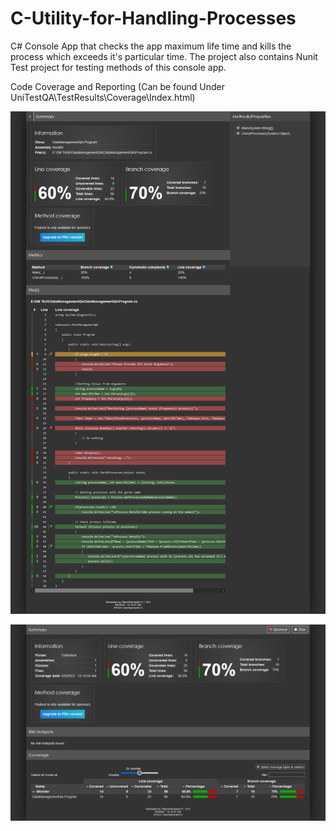 # C-Utility-for-Handling-Processes
C# Console App that checks the app maximum life time and kills the process which exceeds it's particular time. The project also contains Nunit Test project for testing methods of this console app.


Code Coverage and Reporting (Can be found Under UniTestQA\TestResults\Coverage\Index.html)


![](./image1Test.png)

![](./image2Test.png)
